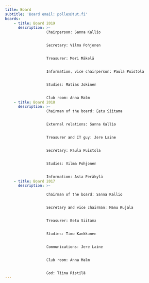 ```yaml
---
title: Board
subtitle: 'Board email: pollex@tut.fi'
boards:
    - title: Board 2019
      description: >-
                   Chairperson: Sanna Kallio


                   Secretary: Vilma Pohjonen


                   Treasurer: Meri Mäkelä


                   Information, vice chairperson: Paula Puistola


                   Studies: Matias Jokinen


                   Club room: Anna Malm
    - title: Board 2018
      description: >-
                   Chairman of the board: Eetu Siitama


                   External relations: Sanna Kallio


                   Treasurer and IT guy: Jere Laine


                   Secretary: Paula Puistola


                   Studies: Vilma Pohjonen


                   Information: Asta Peräkylä
    - title: Board 2017
      description: >-

                   Chairman of the board: Sanna Kallio


                   Secretary and vice chairman: Manu Kujala


                   Treasurer: Eetu Siitama


                   Studies: Timo Kankkunen


                   Communications: Jere Laine


                   Club room: Anna Malm


                   God: Tiina Ristilä
---
```

